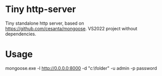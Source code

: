 # Tiny http-server
Tiny standalone http server, based on https://github.com/cesanta/mongoose. VS2022 project without dependencies.

# Usage
mongoose.exe -l http://0.0.0.0:8000 -d "c:\folder" -u admin -p password
